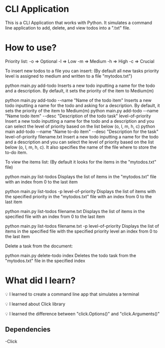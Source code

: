 # CLI Application

This is a CLI Application that works with Python. It simulates a command line application to add, delete, and view todos into a ".txt" file.

# How to use?

Priority list:
  -o => Optional
  -l => Low
  -m => Medium
  -h => High
  -c => Crucial

To insert new todos to a file you can insert: (By default all new tasks priority level is assigned to medium and written to a file "mytodos.txt")

  python main.py add-todo
    Inserts a new todo inputting a name for the todo and a description. By default, it sets the priority of the item to Medium(m)

  python main.py add-todo --name "Name of the todo item"
    Inserts a new todo inputting a name for the todo and asking for a description. By default, it sets the priority of the item to Medium(m)
  python main.py add-todo --name "Name todo item" --desc "Description of the todo task" level-of-priority
    Insert a new todo inputting a name for the todo and a description and you can select the level of priority based on the list below (o, l, m, h, c)
  python main add-todo --name "Name to-do item" --desc "Description for the task" level-of-priority filename.txt
    Insert a new todo inputting a name for the todo and a description and you can select the level of priority based on the list below (o, l, m, h, c).
    It also specifies the name of the file where to store the to-do item.

To view the items list: (By default it looks for the items in the "mytodos.txt" file)

  python main.py list-todos
    Displays the list of items in the "mytodos.txt" file with an index from 0 to the last item

  python main.py list-todos -p level-of-priority
    Displays the list of items with the specified priority in the "mytodos.txt" file with an index from 0 to the last item

  python main.py list-todos filename.txt
    Displays the list of items in the specified file with an index from 0 to the last item

  python main.py list-todos filename.txt -p level-of-priority
    Displays the list of items in the specified file with the specified priority level an index from 0 to the last item

Delete a task from the document:

  python main.py delete-todo index
    Deletes the todo task from the "mytodos.txt" file in the specified index

# What did I learn?

💡 I learned to create a command line app that simulates a terminal

💡 I learned about Click library

💡 I learned the difference between "click.Options()" and "click.Arguments()"

## Dependencies

-Click
